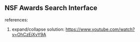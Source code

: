 ## NSF Awards Search Interface

references:

1. expand/collapse solution: https://www.youtube.com/watch?v=OhCzEjXvY9A
